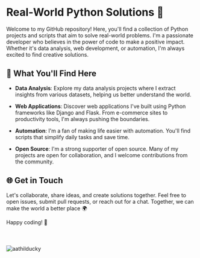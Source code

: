 # Real-World Python Solutions 🐍

Welcome to my GitHub repository! Here, you'll find a collection of Python projects and scripts that aim to solve real-world problems. I'm a passionate developer who believes in the power of code to make a positive impact. Whether it's data analysis, web development, or automation, I'm always excited to find creative solutions.

## 🚀 What You'll Find Here

- **Data Analysis**: Explore my data analysis projects where I extract insights from various datasets, helping us better understand the world.

- **Web Applications**: Discover web applications I've built using Python frameworks like Django and Flask. From e-commerce sites to productivity tools, I'm always pushing the boundaries.

- **Automation**: I'm a fan of making life easier with automation. You'll find scripts that simplify daily tasks and save time.

- **Open Source**: I'm a strong supporter of open source. Many of my projects are open for collaboration, and I welcome contributions from the community.

## 🌐 Get in Touch

Let's collaborate, share ideas, and create solutions together. Feel free to open issues, submit pull requests, or reach out for a chat. Together, we can make the world a better place 🌍

Happy coding! 🤖



###

<br>
<p align="left"> <img src="https://komarev.com/ghpvc/?username=aathilducky&label=Profile%20views&color=0e75b6&style=flat" alt="aathilducky" /> </p>
<br>
